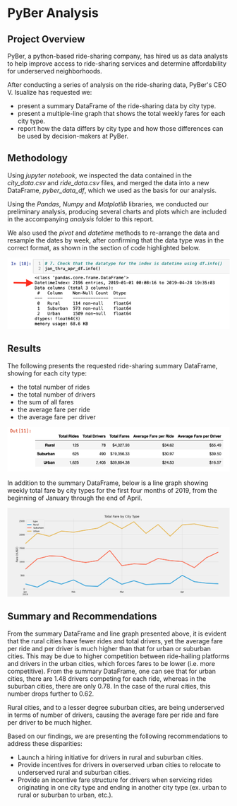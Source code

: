 # PyBer Analysis

## Project Overview

PyBer, a python-based ride-sharing company, has hired us as data analysts to help improve access to ride-sharing services and determine affordability for underserved neighborhoods.

After conducting a series of analysis on the ride-sharing data, PyBer's CEO V. Isualize has requested we: 

* present a summary DataFrame of the ride-sharing data by city type. 
* present a multiple-line graph that shows the total weekly fares for each city type.
* report how the data differs by city type and how those differences can be used by decision-makers at PyBer.

## Methodology

Using *jupyter notebook*, we inspected the data contained in the *city_data.csv* and *ride_data.csv* files, and merged the data into a new DataFrame, *pyber_data_df*, which we used as the basis for our analysis. 

Using the *Pandas*, *Numpy* and *Matplotlib* libraries, we conducted our preliminary analysis, producing several charts and plots which are included in the accompanying *analysis* folder to this report.

We also used the *pivot* and *datetime* methods to re-arrange the data and resample the dates by week, after confirming that the data type was in the correct format, as shown in the section of code highlighted below.

![Check date format.](Resources/Check_Datetime_Index.png)

## Results

The following presents the requested ride-sharing summary DataFrame, showing for each city type:

* the total number of rides
* the total number of drivers
* the sum of all fares
* the average fare per ride
* the average fare per driver

![PyBer summary df](Resources/PyBer_Summary_DF.png)

In addition to the summary DataFrame, below is a line graph showing weekly total fare by city types for the first four months of 2019, from the beginning of January through the end of April.

![Line chart.](analysis/PyBer_fare_summary.png)


## Summary and Recommendations

From the summary DataFrame and line graph presented above, it is evident that the rural cities have fewer rides and total drivers, yet the average fare per ride and per driver is much higher than that for urban or suburban cities. This may be due to higher competition between ride-hailing platforms and drivers in the urban cities, which forces fares to be lower (i.e. more competitive). From the summary DataFrame, one can see that for urban cities, there are 1.48 drivers competing for each ride, whereas in the suburban cities, there are only 0.78. In the case of the rural cities, this number drops further to 0.62.

Rural cities, and to a lesser degree suburban cities, are being underserved in terms of number of drivers, causing the average fare per ride and fare per driver to be much higher. 

Based on our findings, we are presenting the following recommendations to address these disparities:

* Launch a hiring initiative for drivers in rural and suburban cities.
* Provide incentives for drivers in overserved urban cities to relocate to underserved rural and suburban cities.
* Provide an incentive fare structure for drivers when servicing rides originating in one city type and ending in another city type (ex. urban to rural or suburban to urban, etc.).
